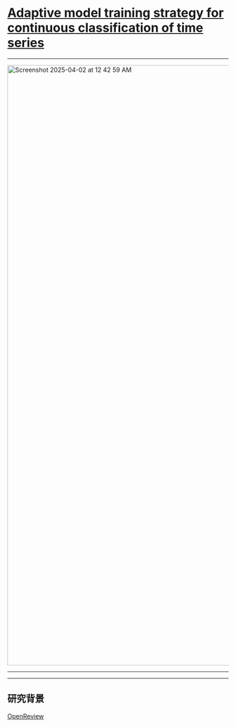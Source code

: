 
# [Adaptive model training strategy for continuous classification of time series](https://link.springer.com/article/10.1007/s10489-022-04433-z)

----

<img width="1366" alt="Screenshot 2025-04-02 at 12 42 59 AM" src="https://github.com/user-attachments/assets/8f3734e9-6d92-4844-8f37-db17f5ec787d" />

----



-----

## **研究背景**

[OpenReview](https://openreview.net/forum?id=fSeD40P0XTI)


